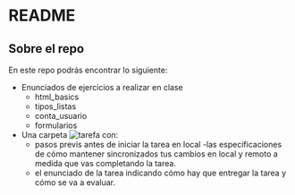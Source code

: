 ﻿# README


## Sobre el repo
En este repo podrás encontrar lo siguiente:

 - Enunciados de ejercicios a realizar en clase
	 - html_basics
	 - tipos_listas
	 - conta_usuario
	 - formularios 
 - Una carpeta ![tarefa](tarefa) con:
 	 - pasos previs antes de iniciar la tarea en local
	 -las especificaciones de cómo mantener sincronizados tus cambios en local y remoto a medida que vas completando la tarea.
	 - el enunciado de la tarea indicando cómo hay que entregar la tarea y cómo se va a evaluar.
 

